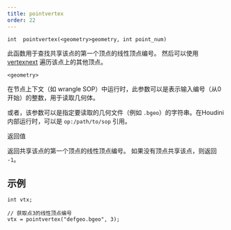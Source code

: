 ```yaml
---
title: pointvertex
order: 22
---
```

`int  pointvertex(<geometry>geometry, int point_num)`

此函数用于查找共享该点的第一个顶点的线性顶点编号。
然后可以使用 [vertexnext](/zh-cn/houdini-vex/geometry/vertexnext "返回与给定顶点共享点的下一个顶点的线性顶点编号。") 遍历该点上的其他顶点。

`<geometry>`

在节点上下文（如 wrangle SOP）中运行时，此参数可以是表示输入编号（从0开始）的整数，用于读取几何体。

或者，该参数可以是指定要读取的几何文件（例如 `.bgeo`）的字符串。在Houdini内部运行时，可以是 `op:/path/to/sop` 引用。

返回值

返回共享该点的第一个顶点的线性顶点编号。
如果没有顶点共享该点，则返回 `-1`。

## 示例

```vex
int vtx;

// 获取点3的线性顶点编号
vtx = pointvertex("defgeo.bgeo", 3);

```
